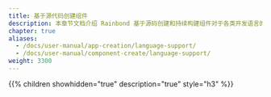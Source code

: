 ```yaml
---
title: 基于源代码创建组件
description: 本章节文档介绍 Rainbond 基于源码创建和持续构建组件对于各类开发语言的支持规范
chapter: true
aliases:
  - /docs/user-manual/app-creation/language-support/
  - /docs/user-manual/component-create/language-support/
weight: 3300
---
```


{{% children showhidden="true" description="true" style="h3"  %}}
